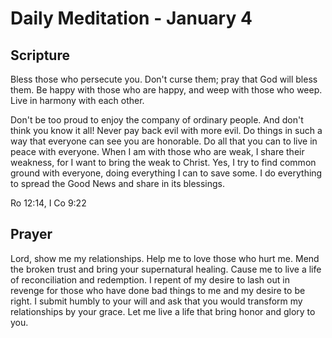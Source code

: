 # Daily Meditation - January 4

## Scripture

Bless those who persecute you. Don't curse them; pray that God will bless them. Be happy with those who are happy, and
weep with those who weep. Live in harmony with each other.

Don't be too proud to enjoy the company of ordinary people. And don't think you know it all!
Never pay back evil with more evil. Do things in such a way that everyone can see you are honorable. Do all that you can
to live in peace with everyone. When I am with those who are weak, I share their weakness, for I want to bring the weak
to Christ. Yes, I try to find common ground with everyone, doing everything I can to save some. I do everything to
spread the Good News and share in its blessings.

Ro 12:14, I Co 9:22


## Prayer

Lord, show me my relationships. Help me to love those who hurt me. Mend the broken trust and bring your supernatural
healing. Cause me to live a life of reconciliation and redemption. I repent of my desire to lash out in revenge for
those who have done bad things to me and my desire to be right. I submit humbly to your will and ask that you would
transform my relationships by your grace. Let me live a life that bring honor and glory to you.

~~~~
